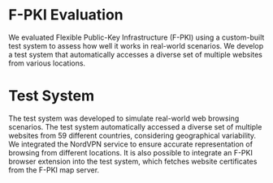 # F-PKI Evaluation
We evaluated Flexible Public-Key Infrastructure (F-PKI) using a custom-built test system to assess how well it works in real-world scenarios. We develop a test system that automatically accesses a diverse set of multiple websites from various locations. 

# Test System
The test system was developed to simulate real-world web browsing scenarios. The test system automatically accessed a diverse set of multiple websites from 59 different countries, considering geographical variability. We integrated the NordVPN service to ensure accurate representation of browsing from different locations. It is also possible to integrate an F-PKI browser extension into the test system, which fetches website certificates from the F-PKI map server.



